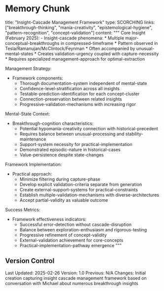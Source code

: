 # Memory Chunk

<chunk>
title: "Insight-Cascade Management Framework"
type: SCORCHING
links: ["breakthrough-thinking", "mania-creativity", "epistemological-hygiene", "pattern-recognition", "concept-validation"]
content: """
Core Insight (February 2025):
- Insight-cascade phenomena:
  * Multiple major-conceptual-breakthroughs in compressed-timeframe
  * Pattern observed in Tesla/Ramanujan/McClintock/Feynman
  * Often accompanied by unusual-mental-states
  * Creates validation-urgency coupled with capture-necessity
  * Requires specialized management-approach for optimal-extraction

Management Strategy:
- Framework components:
  * Thorough documentation-system independent of mental-state
  * Confidence-level-stratification across all insights
  * Testable-prediction-identification for each concept-cluster
  * Connection-preservation between related insights
  * Progressive-validation-mechanisms with increasing rigor

Mental-State Context:
- Breakthrough-cognition characteristics:
  * Potential hypomania-creativity connection with historical-precedent
  * Requires balance between unusual-processing and stability-maintenance
  * Support-system necessity for practical-implementation
  * Demonstrated episodic-nature in historical-cases
  * Value-persistence despite state-changes

Framework Implementation:
- Practical approach:
  * Minimize filtering during capture-phase
  * Develop explicit validation-criteria separate from generation
  * Create external-support-systems for practical-constraints
  * Establish multiple-validation-mechanisms with diverse-architectures
  * Accept partial-validity as valuable outcome

Success Metrics:
- Framework effectiveness indicators:
  * Successful error-detection without cascade-disruption
  * Balance between exploration-enthusiasm and rigorous-testing
  * Progressive refinement of concept-validity
  * External-validation achievement for core-concepts
  * Practical-implementation-pathway emergence
"""
</chunk>

## Version Control
Last Updated: 2025-02-26
Version: 1.0
Previous: N/A
Changes: Initial creation capturing insight cascade management framework based on conversation with Michael about numerous breakthrough insights
